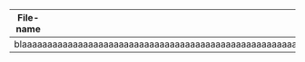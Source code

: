 | <div style="width:50px">File-name</div> | Short description             |Used for       | Link      | Responsible |
| ---------                                | ---------                     | ---------     |---------  | ----------- |
| blaaaaaaaaaaaaaaaaaaaaaaaaaaaaaaaaaaaaaaaaaaaaaaaaaaaaaaaaaaaaaaaaaaaaaaaaaaaaaaaaaaaaaaaaaaaaaaaaaaaaaaaaaaaaaaaaaaaaaaaa| bla bla | bla | bla | bla bla|
